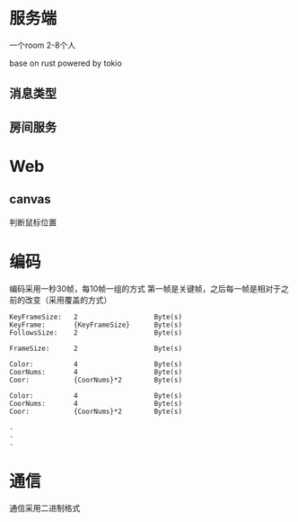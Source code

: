# 服务端
一个room 2-8个人

base on rust
powered by tokio

## 消息类型
## 房间服务


# Web
## canvas
判断鼠标位置

# 编码
编码采用一秒30帧，每10帧一组的方式
第一帧是关键帧，之后每一帧是相对于之前的改变（采用覆盖的方式）
```
KeyFrameSize:   2                   Byte(s)
KeyFrame:       {KeyFrameSize}      Byte(s)
FollowsSize:    2                   Byte(s)

FrameSize:      2                   Byte(s)

Color:          4                   Byte(s)
CoorNums:       4                   Byte(s)
Coor:           {CoorNums}*2        Byte(s)

Color:          4                   Byte(s)
CoorNums:       4                   Byte(s)
Coor:           {CoorNums}*2        Byte(s)

.
.
.
```

# 通信
通信采用二进制格式

